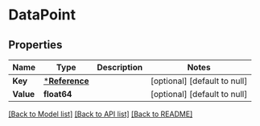 # DataPoint

## Properties
Name | Type | Description | Notes
------------ | ------------- | ------------- | -------------
**Key** | [***Reference**](Reference.md) |  | [optional] [default to null]
**Value** | **float64** |  | [optional] [default to null]

[[Back to Model list]](../README.md#documentation-for-models) [[Back to API list]](../README.md#documentation-for-api-endpoints) [[Back to README]](../README.md)

